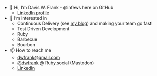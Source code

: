- 👋 Hi, I’m Davis W. Frank - @infews here on GitHub
  - [LinkedIn profile](https://www.linkedin.com/in/daviswfrank/)
- 👀 I’m interested in
  - Continuous Delivery (see [my blog](https://dwf.bigpencil.net)) and making your team go fast!
  - Test Driven Development
  - Ruby
  - Barbecue
  - Bourbon
- 📫 How to reach me
  - [dwfrank@gmail.com](mailto:dwfrank@gmail.com)
  - [@dwfrank](https://ruby.social/@dwfrank) @ Ruby.social (Mastodon)
  - [LinkedIn](https://www.linkedin.com/in/daviswfrank/)

<!---
infews/infews is a ✨ special ✨ repository because its `README.md` (this file) appears on your GitHub profile.
You can click the Preview link to take a look at your changes.
--->

